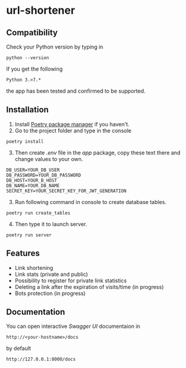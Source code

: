 # url-shortener
 
 
## Compatibility
Check your Python version by typing in
```shell script
python --version
```
If you get the following
```shell script
Python 3.>7.*
```
the app has been tested and confirmed to be supported.


## Installation
1. Install [Poetry package manager](https://python-poetry.org/) if you haven't.
2. Go to the project folder and type in the console
```shell script
poetry install
```
3. Then create *.env* file in the *app* package, copy these text there and change values to your own.
```
DB_USER=YOUR_DB_USER
DB_PASSWORD=YOUR_DB_PASSWORD
DB_HOST=YOUR_B_HOST
DB_NAME=YOUR_DB_NAME
SECRET_KEY=YOUR_SECRET_KEY_FOR_JWT_GENERATION
```
3. Run following command in console to create database tables.
```shell script
poetry run create_tables
```
4. Then type it to launch server.
```shell script
poetry run server
```

## Features
- Link shortening
- Link stats (private and public)
- Possibility to register for private link statistics
- Deleting a link after the expiration of visits/time (in progress)
- Bots protection (in progress)

## Documentation
You can open interactive *Swagger UI* documentaion in
```
http://<your-hostname>/docs
```
by default
 ```
http://127.0.0.1:8000/docs
```
 
